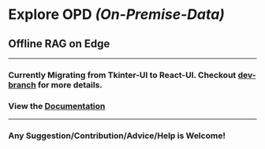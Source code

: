 # Explore OPD *(On-Premise-Data)*
## Offline RAG on Edge

---

### Currently Migrating from Tkinter-UI to React-UI. Checkout [dev-branch](https://github.com/iSiddharth20/Explore-OPD/tree/dev) for more details.
### View the [Documentation](./Documentation) 

---

### Any Suggestion/Contribution/Advice/Help is Welcome!

